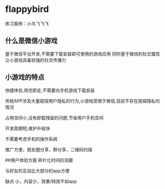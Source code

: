 # flappybird
练习案例：小鸟飞飞飞

## 什么是微信小游戏
基于微信平台开发,不需要下载安装即可使用的游戏应用
同时基于微信的社交属性让小游戏具备较强的社交传播力


## 小游戏的特点
快捷体验,用完即走,不需要向手机游戏下载安装


传统APP涉及大量窥探用户隐私的行为,小游戏受限于微信,目前不存在窥探隐私的情况


占用空间小,没有卸载残留的问题,节省用户手机空间


开发周期短,维护升级快


不需要考虑手机的操作系统

推广方便，朋友圈分享，群分享，二维码扫描

##用户体验方面
碎片化时间的消磨

与好友的互动比大部分的app方便

缺点
小，内容少，效果/特效不如app
